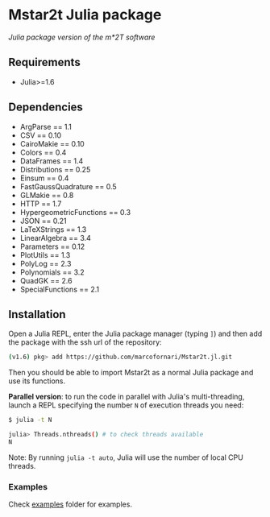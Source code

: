 # Mstar2t Julia package

*Julia package version of the m\*2T software*

## Requirements 

- Julia>=1.6

## Dependencies

- ArgParse == 1.1
- CSV == 0.10
- CairoMakie == 0.10
- Colors == 0.4
- DataFrames == 1.4
- Distributions == 0.25
- Einsum == 0.4
- FastGaussQuadrature == 0.5
- GLMakie == 0.8
- HTTP == 1.7
- HypergeometricFunctions == 0.3
- JSON == 0.21
- LaTeXStrings == 1.3
- LinearAlgebra == 3.4
- Parameters == 0.12
- PlotUtils == 1.3
- PolyLog == 2.3
- Polynomials == 3.2
- QuadGK == 2.6
- SpecialFunctions == 2.1

## Installation

Open a Julia REPL, enter the Julia package manager (typing `]`) and then add the package with the ssh url of the repository:

```bash
(v1.6) pkg> add https://github.com/marcofornari/Mstar2t.jl.git
```

Then you should be able to import Mstar2t as a normal Julia package and use its functions.  

**Parallel version**: to run the code in parallel with Julia's multi-threading, launch a REPL specifying the number `N` of execution threads you need:
```bash
$ julia -t N

julia> Threads.nthreads() # to check threads available
N
```
Note: By running `julia -t auto`, Julia will use the number of local CPU threads.

### Examples
Check [examples](https://github.com/marcofornari/Mstar2t.jl/tree/main/julia/examples) folder for examples. 
